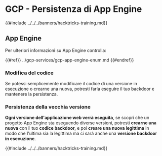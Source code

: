 # GCP - Persistenza di App Engine

{{#include ../../../banners/hacktricks-training.md}}

## App Engine

Per ulteriori informazioni su App Engine controlla:

{{#ref}}
../gcp-services/gcp-app-engine-enum.md
{{#endref}}

### Modifica del codice

Se potessi semplicemente modificare il codice di una versione in esecuzione o crearne una nuova, potresti farla eseguire il tuo backdoor e mantenere la persistenza.

### Persistenza della vecchia versione

**Ogni versione dell'applicazione web verrà eseguita**, se scopri che un progetto App Engine sta eseguendo diverse versioni, potresti **crearne una nuova** con il tuo **codice backdoor**, e poi **creare una nuova legittima** in modo che l'ultima sia la legittima ma ci sarà anche una **versione backdoor in esecuzione**.

{{#include ../../../banners/hacktricks-training.md}}
